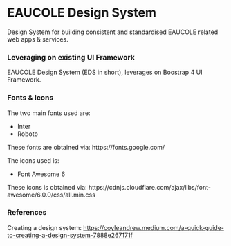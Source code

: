 # EAUCOLE Design System
Design System for building consistent and standardised EAUCOLE related web apps & services. 

### Leveraging on existing UI Framework
EAUCOLE Design System (EDS in short), leverages on Boostrap 4 UI Framework.

### Fonts & Icons
The two main fonts used are: <br/>
<ul>
    <li>Inter</li>
    <li>Roboto</li>
</ul>   
These fonts are obtained via: https://fonts.google.com/<br/>

The icons used is: <br/>
<ul>
    <li>Font Awesome 6</li>
</ul>
These icons is obtained via: https://cdnjs.cloudflare.com/ajax/libs/font-awesome/6.0.0/css/all.min.css

### References
Creating a design system: https://coyleandrew.medium.com/a-quick-guide-to-creating-a-design-system-7888e267171f